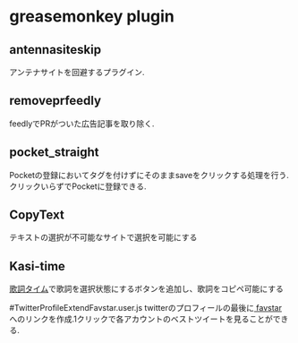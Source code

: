 # greasemonkey plugin

## antennasiteskip
アンテナサイトを回避するプラグイン.  

## removeprfeedly
feedlyでPRがついた広告記事を取り除く.

## pocket_straight
Pocketの登録においてタグを付けずにそのままsaveをクリックする処理を行う.  
クリックいらずでPocketに登録できる.

## CopyText
テキストの選択が不可能なサイトで選択を可能にする  

## Kasi-time
[歌詞タイム](http://www.kasi-time.com "歌詞タイム")で歌詞を選択状態にするボタンを追加し、歌詞をコピペ可能にする  

#TwitterProfileExtendFavstar.user.js
twitterのプロフィールの最後に[ favstar ](http://ja.favstar.fm)へのリンクを作成.1クリックで各アカウントのベストツイートを見ることができる.


